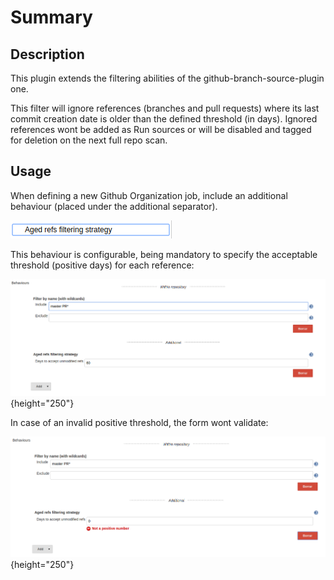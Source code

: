 # Summary

## Description

This plugin extends the filtering abilities of the
github-branch-source-plugin one.

This filter will ignore references (branches and pull requests) where
its last commit creation date is older than the defined threshold (in
days). Ignored references wont be added as Run sources or will be
disabled and tagged for deletion on the next full repo scan.

## Usage

When defining a new Github Organization job, include an additional
behaviour (placed under the additional separator). 

![](docs/images/Screenshot_from_2017-09-25_16.35.33.png)

This behaviour is configurable, being mandatory to specify the
acceptable threshold (positive days) for each reference:

![](docs/images/Screenshot_from_2017-09-25_16.37.48.png){height="250"}

In case of an invalid positive threshold, the form wont validate:

![](docs/images/Screenshot_from_2017-09-25_16.38.04.png){height="250"}
